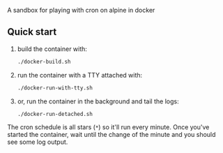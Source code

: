 A sandbox for playing with cron on alpine in docker

## Quick start

  1. build the container with:
      ```bash
      ./docker-build.sh
      ```
  1. run the container with a TTY attached with:
      ```bash
      ./docker-run-with-tty.sh
      ```
  1. or, run the container in the background and tail the logs:
      ```bash
      ./docker-run-detached.sh
      ```

The cron schedule is all stars (`*`) so it'll run every minute. Once you've started the container, wait until the change of the minute and you should see some log output.

